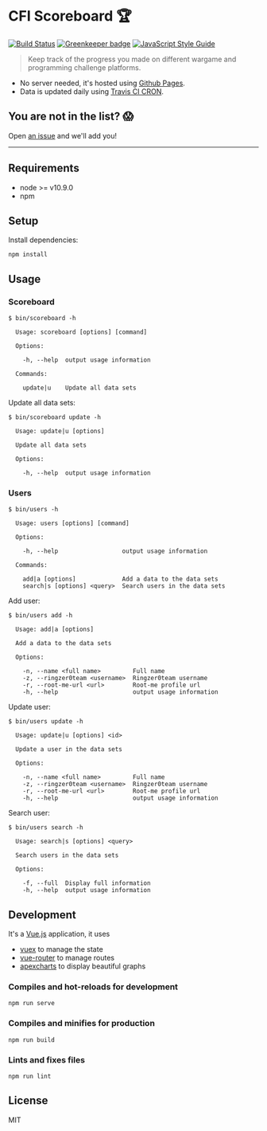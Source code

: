 # CFI Scoreboard :trophy:

[![Build Status](https://travis-ci.org/CFI-UL/scoreboard.svg?branch=master)](https://travis-ci.org/CFI-UL/scoreboard)
[![Greenkeeper badge](https://badges.greenkeeper.io/CFI-UL/scoreboard.svg)](https://greenkeeper.io/)
[![JavaScript Style Guide](https://img.shields.io/badge/code_style-standard-brightgreen.svg)](https://standardjs.com)

> Keep track of the progress you made on different wargame and programming challenge platforms.

- No server needed, it's hosted using [Github Pages](https://pages.github.com/).
- Data is updated daily using [Travis CI CRON](https://docs.travis-ci.com/user/cron-jobs/).

## You are not in the list? 😱

Open [an issue](https://github.com/CFI-UL/scoreboard/issues/new?assignees=masterT&labels=&template=add-user.md&title=Add+user+%7B%7B+your+name+%7D%7D) and we'll add you!

---

## Requirements

- node >= v10.9.0
- npm

## Setup

Install dependencies:

```shell
npm install
```

## Usage

### Scoreboard

```
$ bin/scoreboard -h

  Usage: scoreboard [options] [command]

  Options:

    -h, --help  output usage information

  Commands:

    update|u    Update all data sets

```

Update all data sets:

```
$ bin/scoreboard update -h

  Usage: update|u [options]

  Update all data sets

  Options:

    -h, --help  output usage information

```

### Users

```
$ bin/users -h

  Usage: users [options] [command]

  Options:

    -h, --help                  output usage information

  Commands:

    add|a [options]             Add a data to the data sets
    search|s [options] <query>  Search users in the data sets

```

Add user:

```
$ bin/users add -h

  Usage: add|a [options]

  Add a data to the data sets

  Options:

    -n, --name <full name>         Full name
    -z, --ringzer0team <username>  Ringzer0team username
    -r, --root-me-url <url>        Root-me profile url
    -h, --help                     output usage information

```

Update user:

```
$ bin/users update -h

  Usage: update|u [options] <id>

  Update a user in the data sets

  Options:

    -n, --name <full name>         Full name
    -z, --ringzer0team <username>  Ringzer0team username
    -r, --root-me-url <url>        Root-me profile url
    -h, --help                     output usage information

```

Search user:

```
$ bin/users search -h

  Usage: search|s [options] <query>

  Search users in the data sets

  Options:

    -f, --full  Display full information
    -h, --help  output usage information

```

## Development

It's a [Vue.js](https://vuejs.org/) application, it uses

- [vuex](https://vuex.vuejs.org/) to manage the state
- [vue-router](https://router.vuejs.org/) to manage routes
- [apexcharts](https://apexcharts.com/) to display beautiful graphs

### Compiles and hot-reloads for development

```
npm run serve
```

### Compiles and minifies for production

```
npm run build
```

### Lints and fixes files

```
npm run lint
```


## License

MIT
